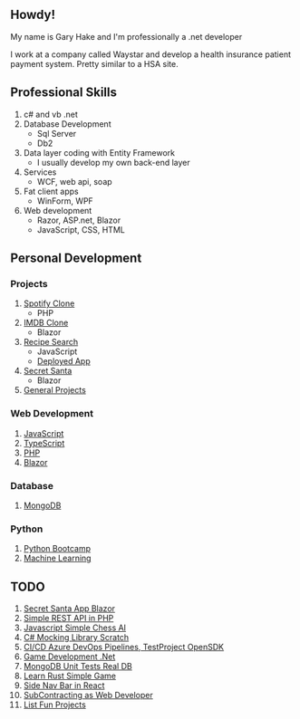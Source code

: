 ## Howdy!

My name is Gary Hake and I'm professionally a .net developer

I work at a company called Waystar and develop a health insurance patient payment system. Pretty similar to a HSA site.

## Professional Skills

1. c# and vb .net
1. Database Development
   - Sql Server
   - Db2
1. Data layer coding with Entity Framework
   - I usually develop my own back-end layer
1. Services
   - WCF, web api, soap
1. Fat client apps
   - WinForm, WPF
1. Web development
   - Razor, ASP.net, Blazor
   - JavaScript, CSS, HTML
  
## Personal Development

### Projects

1. [Spotify Clone](https://github.com/eventhorizn/spotify-clone)
   - PHP
1. [IMDB Clone](https://github.com/eventhorizn/blazor-movies-devops)
   - Blazor
1. [Recipe Search](https://github.com/eventhorizn/forkify)
   - JavaScript
   - [Deployed App](https://forkify-gary-ci.netlify.app/)
1. [Secret Santa](https://github.com/eventhorizn/blazor-secret-santa)
   - Blazor
1. [General Projects](https://github.com/eventhorizn/projects)

### Web Development

1. [JavaScript](https://github.com/eventhorizn/javascript-bootcamp)
1. [TypeScript](https://github.com/eventhorizn/typescript-bootcamp)
1. [PHP](https://github.com/eventhorizn/spotify-clone)
1. [Blazor](https://github.com/eventhorizn/blazor-bootcamp)

### Database

1. [MongoDB](https://github.com/eventhorizn/mongo-db-bootcamp)

### Python

1. [Python Bootcamp](https://github.com/eventhorizn/python-bootcamp)
1. [Machine Learning](https://github.com/eventhorizn/python-data-sci-ml-bootcamp)

## TODO

1. [Secret Santa App Blazor](https://learn.vonage.com/blog/2020/12/18/build-a-secret-santa-app-with-blazor)
1. [Simple REST API in PHP](https://dev.to/shahbaz17/build-a-simple-rest-api-in-php-2edl)
1. [Javascript Simple Chess AI](https://dev.to/zeyu2001/build-a-simple-chess-ai-in-javascript-18eg)
1. [C# Mocking Library Scratch](https://www.youtube.com/watch?v=9kEURoqHKZ0)
1. [CI/CD Azure DevOps Pipelines, TestProject OpenSDK](https://www.youtube.com/watch?v=xLPh-Be266k)
1. [Game Development .Net](https://devblogs.microsoft.com/dotnet/game-development-with-net/)
1. [MongoDB Unit Tests Real DB](https://log.havrlant.cz/unit-test-database)
1. [Learn Rust Simple Game](https://opensource.com/article/20/12/learn-rust)
1. [Side Nav Bar in React](https://medium.com/swlh/how-to-make-a-side-navigation-bar-in-reactjs-c90747f3410c)
1. [SubContracting as Web Developer](https://www.youtube.com/watch?v=rpVk_raHzn8)
1. [List Fun Projects](https://medium.com/better-programming/a-list-of-fun-projects-you-can-build-as-a-developer-be8e56f1748c)
